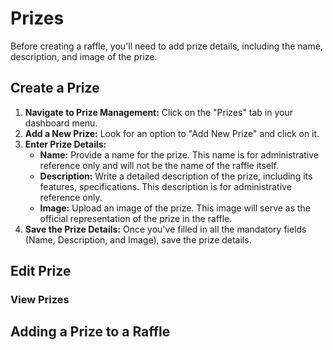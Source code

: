# Prizes

Before creating a raffle, you'll need to add prize details, including the name, description, and image of the prize.

## Create a Prize

1. **Navigate to Prize Management:** Click on the "Prizes" tab in your dashboard menu.
2. **Add a New Prize:** Look for an option to "Add New Prize" and click on it.
3. **Enter Prize Details:**
   * **Name:** Provide a name for the prize. This name is for administrative reference only and will not be the name of the raffle itself.
   * **Description:** Write a detailed description of the prize, including its features, specifications. This description is for administrative reference only.
   * **Image:** Upload an image of the prize. This image will serve as the official representation of the prize in the raffle.
4. **Save the Prize Details:** Once you've filled in all the mandatory fields (Name, Description, and Image), save the prize details.

## Edit Prize

### View Prizes

## Adding a Prize to a Raffle
